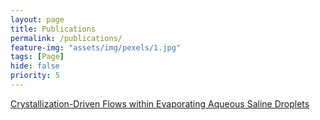 ```yaml
---
layout: page
title: Publications
permalink: /publications/
feature-img: "assets/img/pexels/1.jpg"
tags: [Page]
hide: false
priority: 5
---
```


[Crystallization-Driven Flows within Evaporating Aqueous Saline Droplets](https://pubs.acs.org/doi/abs/10.1021/acs.langmuir.0c00576)
